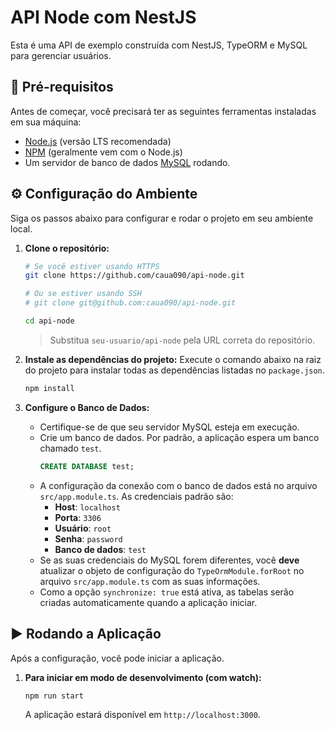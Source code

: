 # API Node com NestJS

Esta é uma API de exemplo construída com NestJS, TypeORM e MySQL para gerenciar usuários.

## 🚀 Pré-requisitos

Antes de começar, você precisará ter as seguintes ferramentas instaladas em sua máquina:
*   [Node.js](https://nodejs.org/en/) (versão LTS recomendada)
*   [NPM](https://www.npmjs.com/) (geralmente vem com o Node.js)
*   Um servidor de banco de dados [MySQL](https://www.mysql.com/) rodando.

## ⚙️ Configuração do Ambiente

Siga os passos abaixo para configurar e rodar o projeto em seu ambiente local.

1.  **Clone o repositório:**
    ```bash
    # Se você estiver usando HTTPS
    git clone https://github.com/caua090/api-node.git

    # Ou se estiver usando SSH
    # git clone git@github.com:caua090/api-node.git

    cd api-node
    ```
    > Substitua `seu-usuario/api-node` pela URL correta do repositório.

2.  **Instale as dependências do projeto:**
    Execute o comando abaixo na raiz do projeto para instalar todas as dependências listadas no `package.json`.
    ```bash
    npm install
    ```

3.  **Configure o Banco de Dados:**
    *   Certifique-se de que seu servidor MySQL esteja em execução.
    *   Crie um banco de dados. Por padrão, a aplicação espera um banco chamado `test`.
        ```sql
        CREATE DATABASE test;
        ```
    *   A configuração da conexão com o banco de dados está no arquivo `src/app.module.ts`. As credenciais padrão são:
        *   **Host**: `localhost`
        *   **Porta**: `3306`
        *   **Usuário**: `root`
        *   **Senha**: `password`
        *   **Banco de dados**: `test`
    *   Se as suas credenciais do MySQL forem diferentes, você **deve** atualizar o objeto de configuração do `TypeOrmModule.forRoot` no arquivo `src/app.module.ts` com as suas informações.
    *   Como a opção `synchronize: true` está ativa, as tabelas serão criadas automaticamente quando a aplicação iniciar.

## ▶️ Rodando a Aplicação

Após a configuração, você pode iniciar a aplicação.

1.  **Para iniciar em modo de desenvolvimento (com watch):**
    ```bash
    npm run start
    ```
    A aplicação estará disponível em `http://localhost:3000`.

